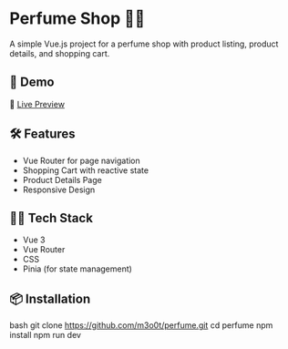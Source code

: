 # Perfume Shop 🧴🌸

A simple Vue.js project for a perfume shop with product listing, product details, and shopping cart.

## 🚀 Demo

🔗 [Live Preview](https://m3o0t.github.io/perfume/)


## 🛠️ Features

- Vue Router for page navigation
- Shopping Cart with reactive state
- Product Details Page
- Responsive Design

## 🧑‍💻 Tech Stack

- Vue 3
- Vue Router
- CSS 
- Pinia (for state management)

## 📦 Installation

bash
git clone https://github.com/m3o0t/perfume.git
cd perfume
npm install
npm run dev
